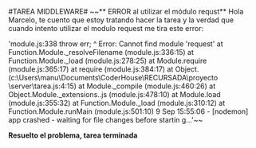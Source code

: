 #TAREA MIDDLEWARE#
~~** ERROR  al utilizar el módulo requst**
Hola Marcelo, te cuento que estoy tratando hacer la tarea y la verdad que cuando intento utilizar el modulo request me tira este error:

'module.js:338
    throw err;
          ^
Error: Cannot find module 'request'
    at Function.Module._resolveFilename (module.js:336:15)
    at Function.Module._load (module.js:278:25)
    at Module.require (module.js:365:17)
    at require (module.js:384:17)
    at Object.<anonymous> (c:\Users\manu\Documents\CoderHouse\RECURSADA\proyecto
\server\tarea.js:4:15)
    at Module._compile (module.js:460:26)
    at Object.Module._extensions..js (module.js:478:10)
    at Module.load (module.js:355:32)
    at Function.Module._load (module.js:310:12)
    at Function.Module.runMain (module.js:501:10)
9 Sep 15:55:06 - [nodemon] app crashed - waiting for file changes before startin
g...'~~

**Resuelto el problema, tarea terminada**